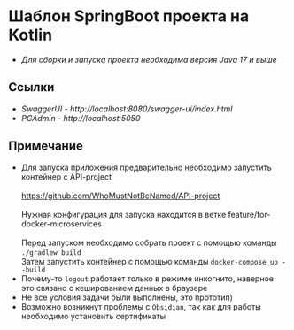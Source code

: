 # Шаблон SpringBoot проекта на Kotlin

- *Для сборки и запуска проекта необходима версия Java 17 и выше*

## Ссылки
- *SwaggerUI - http://localhost:8080/swagger-ui/index.html*
- *PGAdmin - http://localhost:5050*

## Примечание
- Для запуска приложения предварительно необходимо запустить контейнер с API-project</br>
  </br>
    https://github.com/WhoMustNotBeNamed/API-project</br>
  </br>
    Нужная конфигурация для запуска находится в ветке feature/for-docker-microservices </br>
  </br>
    Перед запуском необходимо собрать проект с помощью команды `./gradlew build` </br>
    Затем запустить контейнер с помощью команды `docker-compose up --build` </br>
- Почему-то `logout` работает только в режиме инкогнито, наверное это связано с кешированием данных в браузере
- Не все условия задачи были выполнены, это прототип)
- Возможно возникнут проблемы с `Obsidian`, так как для работы необходимо установить сертификаты


